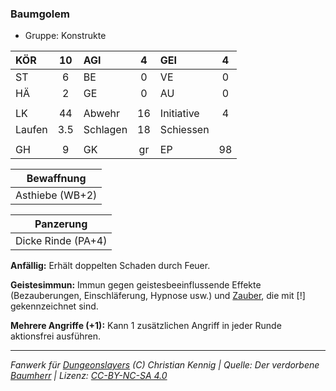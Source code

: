 ### Baumgolem

- Gruppe: Konstrukte

| KÖR    | 10  | AGI      |  4  | GEI        |  4  |
| :----- | :-: | :------- | :-: | :--------- | :-: |
| ST     |  6  | BE       |  0  | VE         |  0  |
| HÄ     |  2  | GE       |  0  | AU         |  0  |
|        |     |          |     |            |     |
| LK     | 44  | Abwehr   | 16  | Initiative |  4  |
| Laufen | 3.5 | Schlagen | 18  | Schiessen  |     |
|        |     |          |     |            |     |
| GH     |  9  | GK       | gr  | EP         | 98  |

|   Bewaffnung    |
| :-------------: |
| Asthiebe (WB+2) |

|     Panzerung      |
| :----------------: |
| Dicke Rinde (PA+4) |

**Anfällig:** Erhält doppelten Schaden durch Feuer.

**Geistesimmun:** Immun gegen geistesbeeinflussende Effekte (Bezauberungen, Einschläferung, Hypnose usw.) und [Zauber](../../fanwerk/zauber/zauber.md), die mit [!] gekennzeichnet sind.

**Mehrere Angriffe (+1):** Kann 1 zusätzlichen Angriff in jeder Runde aktionsfrei ausführen.

---

_Fanwerk für [Dungeonslayers](https://www.dungeonslayers.net/) (C) Christian Kennig | Quelle: Der verdorbene [Baumherr](../../grw/bestiarium/baumherr.md) | Lizenz: [CC-BY-NC-SA 4.0](https://creativecommons.org/licenses/by-nc-sa/4.0/deed.de)_

